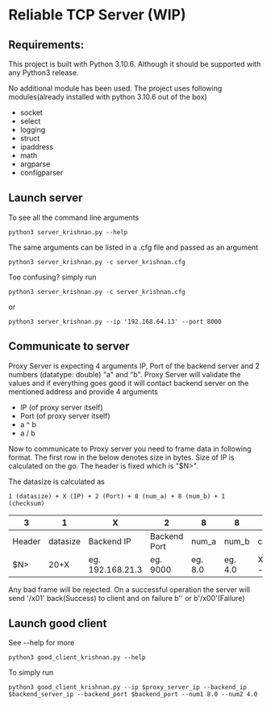 # Reliable TCP Server (WIP)

## Requirements: 

This project is built with Python 3.10.6. Although it should be supported with any Python3 release.

No additional module has been used. The project uses following modules(already installed with python 3.10.6 out of the box)

 - socket
 - select
 - logging
 - struct
 - ipaddress
 - math
 - argparse
 - configparser

## Launch server

To see all the command line arguments

```
python3 server_krishnan.py --help
```

The same arguments can be listed in a .cfg file and passed as an argument

```
python3 server_krishnan.py -c server_krishnan.cfg
```

Too confusing? simply run

```
python3 server_krishnan.py -c server_krishnan.cfg
```
or
```
python3 server_krishnan.py --ip '192.168.64.13' --port 8000 
```

## Communicate to server

Proxy Server is expecting 4 arguments IP, Port of the backend server and 2 numbers 
(datatype: double) "a" and "b". Proxy Server will validate the values and if everything goes good
it will contact backend server on the mentioned address and provide 4 arguments

 - IP   (of proxy server itself)
 - Port (of proxy server itself)
 - a ^ b
 - a / b

Now to communicate to Proxy server you need to frame data in following format. The first row in the below denotes size in bytes. Size of IP is calculated on the go. The header is fixed which is "$N>". 

The datasize is calculated as

```
1 (datasize) + X (IP) + 2 (Port) + 8 (num_a) + 8 (num_b) + 1 (checksum)
```

<table width="450">
  <thead>
    <tr>
      <th>3</th>
      <th>1</th>
      <th>X</th>
      <th>2</th>
      <th>8</th>
      <th>8</th>
      <th>1</th>
    </tr>
  </thead>
  <tbody>
    <tr>
      <td>Header</td>
      <td>datasize</td>
      <td>Backend IP</td>
      <td>Backend Port</td>
      <td>num_a</td>
      <td>num_b</td>
      <td>checksum</td>
    </tr>
    <tr>
      <td>$N></td>
      <td>20+X</td>
      <td>eg. 192.168.21.3</td>
      <td>eg. 9000</td>
      <td>eg. 8.0</td>
      <td>eg. 4.0</td>
      <td>XOR(datasize - num_b)</td>
    </tr>
  </tbody>
</table>

Any bad frame will be rejected. On a successful operation the server will send '/x01' back(Success) to client and on failure b'' or b'/x00'(Failure) 

## Launch good client

See --help for more

```
python3 good_client_krishnan.py --help
```

To simply run 

```
python3 good_client_krishnan.py --ip $proxy_server_ip --backend_ip $backend_server_ip --backend_port $backend_port --num1 8.0 --num2 4.0
```
